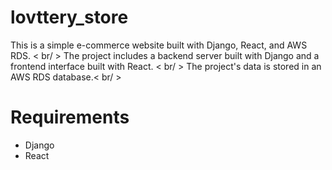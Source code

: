 # lovttery_store
This is a simple e-commerce website built with Django, React, and AWS RDS. < br/ > 
The project includes a backend server built with Django and a frontend interface built with React. < br/ > 
The project's data is stored in an AWS RDS database.< br/ > 

# Requirements
- Django
- React
